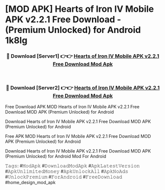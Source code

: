 # [MOD APK] Hearts of Iron IV Mobile APK v2.2.1 Free Download - (Premium Unlocked) for Android 1k8lg



<div align="center">
<h3>🔴 Download [Server1] 👉👉 <a href="https://momento.my/?title=Hearts_of_Iron_IV_Mobile_APK_v2.2.1_Free_Download">Hearts of Iron IV Mobile APK v2.2.1 Free Download Mod Apk</a></h3><br>

<h3>🔴 Download [Server2] 👉👉 <a href="https://momento.my/?title=Hearts_of_Iron_IV_Mobile_APK_v2.2.1_Free_Download">Hearts of Iron IV Mobile APK v2.2.1 Free Download Mod Apk</a></h3>
</div>



Free Download APK MOD Hearts of Iron IV Mobile APK v2.2.1 Free Download MOD APK (Premium Unlocked) for Android

Download Hearts of Iron IV Mobile APK v2.2.1 Free Download MOD APK (Premium Unlocked) for Android

Free APK MOD Hearts of Iron IV Mobile APK v2.2.1 Free Download MOD APK (Premium Unlocked) for Android

Download Hearts of Iron IV Mobile APK v2.2.1 Free Download MOD APK (Premium Unlocked) for Android Mod For Android

𝚃𝚊𝚐𝚜: #𝙼𝚘𝚍𝙰𝚙𝚔 #𝙳𝚘𝚠𝚗𝚕𝚘𝚊𝚍𝙼𝚘𝚍𝙰𝚙𝚔 #𝙰𝚙𝚔𝙻𝚊𝚝𝚎𝚜𝚝𝚅𝚎𝚛𝚜𝚒𝚘𝚗 #𝙰𝚙𝚔𝚄𝚗𝚕𝚒𝚖𝚒𝚝𝚎𝚍𝙼𝚘𝚗𝚎𝚢 #𝙰𝚙𝚔𝚄𝚗𝚕𝚘𝚌𝚔𝙰𝚕𝚕 #𝙰𝚙𝚔𝙽𝚘𝙰𝚍𝚜 #𝚄𝚗𝚕𝚘𝚌𝚔𝙿𝚛𝚎𝚖𝚒𝚞𝚖 #𝙵𝚘𝚛𝙰𝚗𝚍𝚛𝚘𝚒𝚍 #𝙵𝚛𝚎𝚎𝙳𝚘𝚠𝚗𝚕𝚘𝚊𝚍 #home_design_mod_apk
